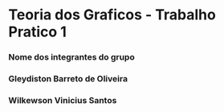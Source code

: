 # Teoria dos Graficos - Trabalho Pratico 1
### Nome dos integrantes do grupo
### Gleydiston Barreto de Oliveira
### Wilkewson Vinicius Santos

